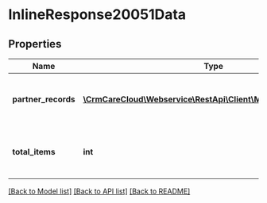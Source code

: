 # InlineResponse20051Data

## Properties
Name | Type | Description | Notes
------------ | ------------- | ------------- | -------------
**partner_records** | [**\CrmCareCloud\Webservice\RestApi\Client\Model\PartnerRecord[]**](PartnerRecord.md) | Collection of all customer  partner records. | [optional] 
**total_items** | **int** | The number of all found customer  partners. | [optional] 

[[Back to Model list]](../../README.md#documentation-for-models) [[Back to API list]](../../README.md#documentation-for-api-endpoints) [[Back to README]](../../README.md)

